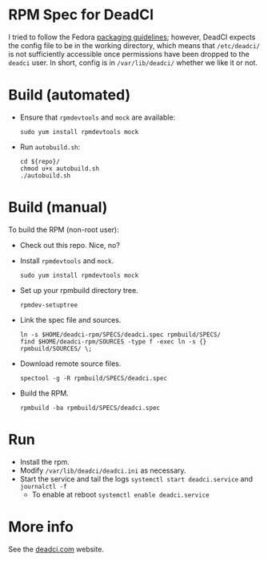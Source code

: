 # RPM Spec for DeadCI

I tried to follow the Fedora [packaging guidelines](https://fedoraproject.org/wiki/Packaging:Guidelines);
however, DeadCI expects the config file to be in the working directory, which
means that `/etc/deadci/` is not sufficiently accessible once permissions have
been dropped to the `deadci` user. In short, config is in `/var/lib/deadci/`
whether we like it or not.

# Build (automated)

* Ensure that `rpmdevtools` and `mock` are available:

    ```
    sudo yum install rpmdevtools mock
    ```

* Run `autobuild.sh`:

    ```
    cd ${repo}/
    chmod u+x autobuild.sh
    ./autobuild.sh
    ```

# Build (manual)

To build the RPM (non-root user):

* Check out this repo. Nice, no?
* Install `rpmdevtools` and `mock`. 
    ```
    sudo yum install rpmdevtools mock
    ```

* Set up your rpmbuild directory tree.
    ```
    rpmdev-setuptree
    ```

* Link the spec file and sources.
    ```
    ln -s $HOME/deadci-rpm/SPECS/deadci.spec rpmbuild/SPECS/
    find $HOME/deadci-rpm/SOURCES -type f -exec ln -s {} rpmbuild/SOURCES/ \;
    ```

* Download remote source files.
    ```
    spectool -g -R rpmbuild/SPECS/deadci.spec
    ```

* Build the RPM.
    ```
    rpmbuild -ba rpmbuild/SPECS/deadci.spec
    ```

# Run

* Install the rpm.
* Modify `/var/lib/deadci/deadci.ini` as necessary.
* Start the service and tail the logs `systemctl start deadci.service` and `journalctl -f`
  * To enable at reboot `systemctl enable deadci.service`

# More info

See the [deadci.com](https://deadci.com) website.
